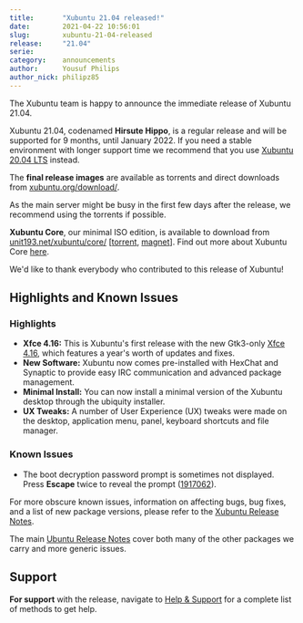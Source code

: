 ```yaml
---
title:       "Xubuntu 21.04 released!"
date:        2021-04-22 10:56:01
slug:        xubuntu-21-04-released
release:     "21.04"
serie:       
category:    announcements
author:      Yousuf Philips
author_nick: philipz85
---
```


The Xubuntu team is happy to announce the immediate release of Xubuntu 21.04.

Xubuntu 21.04, codenamed **Hirsute Hippo**, is a regular release and will be supported for 9 months, until January 2022. If you need a stable environment with longer support time we recommend that you use [Xubuntu 20.04 LTS](https://xubuntu.org/release/20-04/) instead.

The **final release images** are available as torrents and direct downloads from [xubuntu.org/download/](https://xubuntu.org/download/).

As the main server might be busy in the first few days after the release, we recommend using the torrents if possible.

**Xubuntu Core**, our minimal ISO edition, is available to download from [unit193.net/xubuntu/core/](https://unit193.net/xubuntu/core/) \[[torrent](https://unit193.net/xubuntu/core/pending/xubuntu-21.04-core-amd64.iso.torrent), [magnet](magnet:?xt=urn:btih:ca4784dadc291db154f2dc6806aad96140bb83f3&tr=udp://tracker.unit193.net:6969&tr=udp://tracker.opentrackr.org:1337/announce&dn=xubuntu-21.04-core-amd64.iso)\]. Find out more about Xubuntu Core [here](https://unit193.net/xubuntu/).

We'd like to thank everybody who contributed to this release of Xubuntu!

Highlights and Known Issues
---------------------------

### Highlights

- **Xfce 4.16:** This is Xubuntu's first release with the new Gtk3-only [Xfce 4.16](https://www.xfce.org/about/news/?post=1608595200), which features a year's worth of updates and fixes.
- **New Software:** Xubuntu now comes pre-installed with HexChat and Synaptic to provide easy IRC communication and advanced package management.
- **Minimal Install:** You can now install a minimal version of the Xubuntu desktop through the ubiquity installer.
- **UX Tweaks:** A number of User Experience (UX) tweaks were made on the desktop, application menu, panel, keyboard shortcuts and file manager.

### Known Issues

- The boot decryption password prompt is sometimes not displayed. Press **Escape** twice to reveal the prompt ([1917062](https://bugs.launchpad.net/xubuntu-artwork/+bug/1917062)).

For more obscure known issues, information on affecting bugs, bug fixes, and a list of new package versions, please refer to the [Xubuntu Release Notes](https://wiki.xubuntu.org/releases/21.04/release-notes).

The main [Ubuntu Release Notes](https://discourse.ubuntu.com/t/hirsute-hippo-release-notes/19221) cover both many of the other packages we carry and more generic issues.

Support
-------

**For support** with the release, navigate to [Help &amp; Support](https://xubuntu.org/help/) for a complete list of methods to get help.
